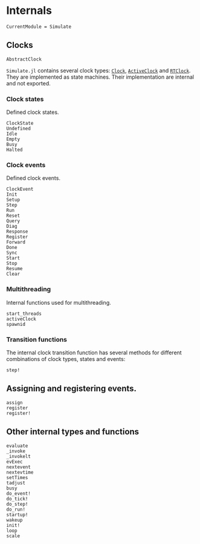 # Internals

```@meta
CurrentModule = Simulate
```

## Clocks

```@docs
AbstractClock
```

`Simulate.jl` contains several clock types: [`Clock`](@ref), [`ActiveClock`](@ref) and [`RTClock`](@ref). They are implemented as state machines. Their implementation are internal and not exported.

### Clock states

Defined clock states.

```@docs
ClockState
Undefined
Idle
Empty
Busy
Halted
```

### Clock events

Defined clock events.

```@docs
ClockEvent
Init
Setup
Step
Run
Reset
Query
Diag
Response
Register
Forward
Done
Sync
Start
Stop
Resume
Clear
```

### Multithreading

Internal functions used for multithreading.

```@docs
start_threads
activeClock
spawnid
```

### Transition functions

The internal clock transition function has several methods for different combinations of clock types, states and events:

```@docs
step!
```

## Assigning and registering events.
```@docs
assign
register
register!
```

## Other internal types and functions
```@docs
evaluate
_invoke
_invokelt
evExec
nextevent
nextevtime
setTimes
tadjust
busy
do_event!
do_tick!
do_step!
do_run!
startup!
wakeup
init!
loop
scale
```
